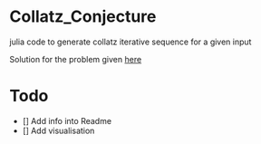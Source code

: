 # Collatz_Conjecture
julia code to generate collatz iterative sequence for a given input

Solution for the problem given [here](https://projecteuler.net/problem=14)

# Todo
- [] Add info into Readme
- [] Add visualisation
